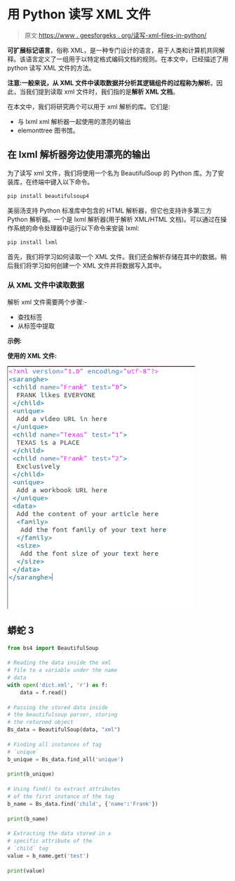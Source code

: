 # 用 Python 读写 XML 文件

> 原文:[https://www . geesforgeks . org/读写-xml-files-in-python/](https://www.geeksforgeeks.org/reading-and-writing-xml-files-in-python/)

**可扩展标记语言**，俗称 XML，是一种专门设计的语言，易于人类和计算机共同解释。该语言定义了一组用于以特定格式编码文档的规则。在本文中，已经描述了用 python 读写 XML 文件的方法。

**注意:**一般来说，从 XML 文件中读取数据并分析其逻辑组件的过程称为**解析**。因此，当我们提到读取 xml 文件时，我们指的是**解析 XML 文档**。

在本文中，我们将研究两个可以用于 xml 解析的库。它们是:

*   与 lxml xml 解析器一起使用的漂亮的输出
*   elemonttree 图书馆。

## 在 lxml 解析器旁边使用漂亮的输出

为了读写 xml 文件，我们将使用一个名为 BeautifulSoup 的 Python 库。为了安装库，在终端中键入以下命令。

```py
pip install beautifulsoup4
```

美丽汤支持 Python 标准库中包含的 HTML 解析器，但它也支持许多第三方 Python 解析器。一个是 lxml 解析器(用于解析 XML/HTML 文档)。可以通过在操作系统的命令处理器中运行以下命令来安装 lxml:

```py
pip install lxml
```

首先，我们将学习如何读取一个 XML 文件。我们还会解析存储在其中的数据。稍后我们将学习如何创建一个 XML 文件并将数据写入其中。

### 从 XML 文件中读取数据

解析 xml 文件需要两个步骤:-

*   查找标签
*   从标签中提取

**示例:**

**使用的 XML 文件:**

![reading-and-writing-xml-python-1](img/7888c9abb0bbe0fca87c10c8afecee2f.png)

## 蟒蛇 3

```py
from bs4 import BeautifulSoup

# Reading the data inside the xml
# file to a variable under the name
# data
with open('dict.xml', 'r') as f:
    data = f.read()

# Passing the stored data inside
# the beautifulsoup parser, storing
# the returned object
Bs_data = BeautifulSoup(data, "xml")

# Finding all instances of tag
# `unique`
b_unique = Bs_data.find_all('unique')

print(b_unique)

# Using find() to extract attributes
# of the first instance of the tag
b_name = Bs_data.find('child', {'name':'Frank'})

print(b_name)

# Extracting the data stored in a
# specific attribute of the
# `child` tag
value = b_name.get('test')

print(value)
```